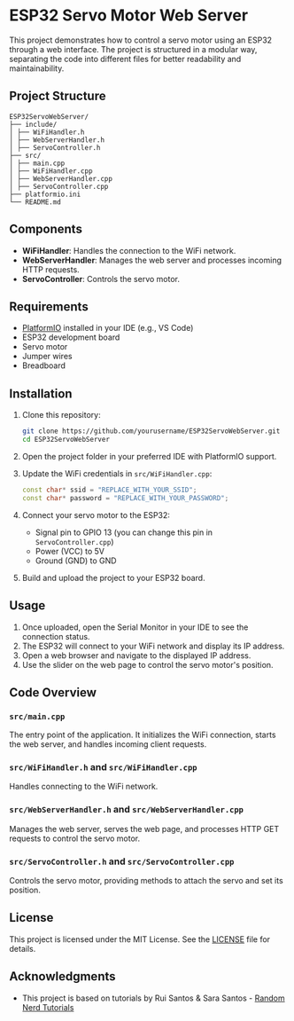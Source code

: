 # ESP32 Servo Motor Web Server

This project demonstrates how to control a servo motor using an ESP32 through a web interface. The project is structured in a modular way, separating the code into different files for better readability and maintainability.

## Project Structure
```
ESP32ServoWebServer/
├── include/
│ ├── WiFiHandler.h
│ ├── WebServerHandler.h
│ ├── ServoController.h
├── src/
│ ├── main.cpp
│ ├── WiFiHandler.cpp
│ ├── WebServerHandler.cpp
│ ├── ServoController.cpp
├── platformio.ini
└── README.md
```

## Components

- **WiFiHandler**: Handles the connection to the WiFi network.
- **WebServerHandler**: Manages the web server and processes incoming HTTP requests.
- **ServoController**: Controls the servo motor.

## Requirements

- [PlatformIO](https://platformio.org/) installed in your IDE (e.g., VS Code)
- ESP32 development board
- Servo motor
- Jumper wires
- Breadboard

## Installation

1. Clone this repository:
    ```sh
    git clone https://github.com/yourusername/ESP32ServoWebServer.git
    cd ESP32ServoWebServer
    ```

2. Open the project folder in your preferred IDE with PlatformIO support.

3. Update the WiFi credentials in `src/WiFiHandler.cpp`:
    ```cpp
    const char* ssid = "REPLACE_WITH_YOUR_SSID";
    const char* password = "REPLACE_WITH_YOUR_PASSWORD";
    ```

4. Connect your servo motor to the ESP32:
    - Signal pin to GPIO 13 (you can change this pin in `ServoController.cpp`)
    - Power (VCC) to 5V
    - Ground (GND) to GND

5. Build and upload the project to your ESP32 board.

## Usage

1. Once uploaded, open the Serial Monitor in your IDE to see the connection status.
2. The ESP32 will connect to your WiFi network and display its IP address.
3. Open a web browser and navigate to the displayed IP address.
4. Use the slider on the web page to control the servo motor's position.

## Code Overview

### `src/main.cpp`

The entry point of the application. It initializes the WiFi connection, starts the web server, and handles incoming client requests.

### `src/WiFiHandler.h` and `src/WiFiHandler.cpp`

Handles connecting to the WiFi network.

### `src/WebServerHandler.h` and `src/WebServerHandler.cpp`

Manages the web server, serves the web page, and processes HTTP GET requests to control the servo motor.

### `src/ServoController.h` and `src/ServoController.cpp`

Controls the servo motor, providing methods to attach the servo and set its position.

## License

This project is licensed under the MIT License. See the [LICENSE](LICENSE) file for details.

## Acknowledgments

- This project is based on tutorials by Rui Santos & Sara Santos - [Random Nerd Tutorials](https://RandomNerdTutorials.com/)